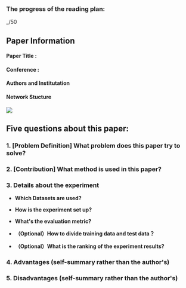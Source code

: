 ### The progress of the reading plan: 
_/50

## Paper Information
#### Paper Title : 

#### Conference : 

#### Authors and Institutation

#### Network Stucture
![](https://raw.githubusercontent.com/zhixuanli/segmentation-paper-reading-notes/master/images-folder/*.png)

## Five questions about this paper:

### 1. [Problem Definition] What problem does this paper try to solve? 



### 2. [Contribution] What method is used in this paper? 


### 3. Details about the experiment
+ **Which Datasets are used?**



+ **How is the experiment set up?**



+ **What's the evaluation metric?**



+ **（Optional）How to divide training data and test data？**



+ **（Optional）What is the ranking of the experiment results?**



### 4. Advantages (self-summary rather than the author's)


### 5. Disadvantages (self-summary rather than the author's)